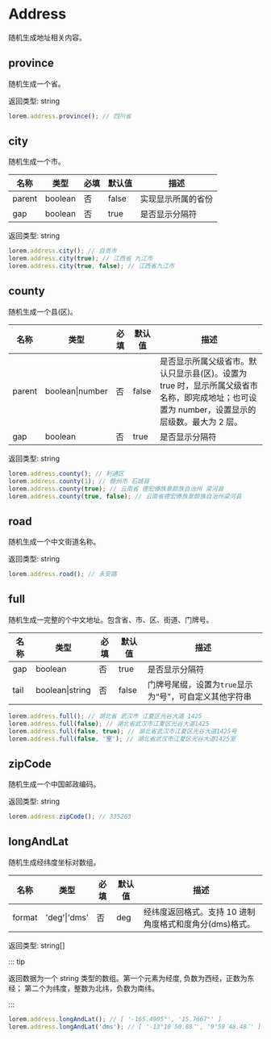 # Address

随机生成地址相关内容。

## province

随机生成一个省。

返回类型: string

```ts
lorem.address.province(); // 四川省
```

## city

随机生成一个市。

| 名称   | 类型    | 必填 | 默认值 | 描述               |
| ------ | ------- | ---- | ------ | ------------------ |
| parent | boolean | 否   | false  | 实现显示所属的省份 |
| gap    | boolean | 否   | true   | 是否显示分隔符     |

返回类型: string

```ts
lorem.address.city(); // 自贡市
lorem.address.city(true); // 江西省 九江市
lorem.address.city(true, false); // 江西省九江市
```

## county

随机生成一个县(区)。

| 名称 | 类型 | 必填 | 默认值 | 描述 |
| --- | --- | --- | --- | --- |
| parent | boolean\|number | 否 | false | 是否显示所属父级省市。默认只显示县(区)。设置为 true 时，显示所属父级省市名称，即完成地址；也可设置为 number，设置显示的层级数。最大为 2 层。 |
| gap | boolean | 否 | true | 是否显示分隔符 |

返回类型: string

```ts
lorem.address.county(); // 利通区
lorem.address.county(1); // 赣州市 石城县
lorem.address.county(true); // 云南省 德宏傣族景颇族自治州 梁河县
lorem.address.county(true, false); // 云南省德宏傣族景颇族自治州梁河县
```

## road

随机生成一个中文街道名称。

返回类型: string

```ts
lorem.address.road(); // 永安路
```

## full

随机生成一完整的个中文地址。包含省、市、区、街道、门牌号。

| 名称 | 类型            | 必填 | 默认值 | 描述                                                   |
| ---- | --------------- | ---- | ------ | ------------------------------------------------------ |
| gap  | boolean         | 否   | true   | 是否显示分隔符                                         |
| tail | boolean\|string | 否   | false  | 门牌号尾缀，设置为`true`显示为“号”，可自定义其他字符串 |

```ts
lorem.address.full(); // 湖北省 武汉市 江夏区光谷大道 1425
lorem.address.full(false); // 湖北省武汉市江夏区光谷大道1425
lorem.address.full(false, true); // 湖北省武汉市江夏区光谷大道1425号
lorem.address.full(false, '室'); // 湖北省武汉市江夏区光谷大道1425室
```

## zipCode

随机生成一个中国邮政编码。

返回类型: string

```ts
lorem.address.zipCode(); // 335263
```

## longAndLat

随机生成经纬度坐标对数组。

| 名称   | 类型         | 必填 | 默认值 | 描述                                                    |
| ------ | ------------ | ---- | ------ | ------------------------------------------------------- |
| format | 'deg'\|'dms' | 否   | deg    | 经纬度返回格式。支持 10 进制角度格式和度角分(dms)格式。 |

返回类型: string[]

::: tip

返回数据为一个 string 类型的数组。第一个元素为经度, 负数为西经，正数为东经； 第二个为纬度，整数为北纬，负数为南纬。

:::

```ts
lorem.address.longAndLat(); // [ '-165.4905°', '15.7667°' ]
lorem.address.longAndLat('dms'); // [ '-13°10′50.88″', '9°59′48.48″' ]
```
